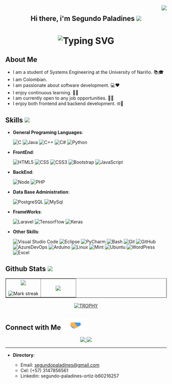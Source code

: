 <img align="right" src="https://visitor-badge.laobi.icu/badge?page_id=SegundoPaladines.SegundoPaladines"/>
<center>
    <div>
        <h2 align="center">Hi there, i'm Segundo Paladines <img src="https://media.giphy.com/media/hvRJCLFzcasrR4ia7z/giphy.gif" width="35"></h2>
        <h1 align="center">
        <img src="https://readme-typing-svg.herokuapp.com?font=Fira+Code&pause=1000&color=1C883B&repeat=false&width=380&lines=Welcome+to+my+GitHub+Repository" alt="Typing SVG" />
        </h1>
    </div>
</center> 
<h2 align="left">
        About Me
</h2>

- I am a student of Systems Engineering at the University of Nariño. 📚🎓
- I am Colombian.
- I am passionate about software development. 💻❤️
- I enjoy continuous learning. 📖🧠
- I am currently open to any job opportunities. 💼🌟
- I enjoy both frontend and backend development. 🌐🚀

<h2 align="left"> Skills <img src = "https://media2.giphy.com/media/QssGEmpkyEOhBCb7e1/giphy.gif?cid=ecf05e47a0n3gi1bfqntqmob8g9aid1oyj2wr3ds3mg700bl&rid=giphy.gif" width = 32px> </h2>

- **General Programing Languages**:

   ![C](https://img.shields.io/badge/C%20-%232370ED.svg?style=for-the-badge&logo=c&logoColor=white)
   ![Java](https://img.shields.io/badge/Java-ED8B00?style=for-the-badge&logo=openjdk&logoColor=white)
   ![C++](https://img.shields.io/badge/C++%20-%2300599C.svg?style=for-the-badge&logo=c%2B%2B&logoColor=white)
   ![C#](https://img.shields.io/badge/C%23-239120?style=for-the-badge&logo=c-sharp&logoColor=white)
   ![Python](https://img.shields.io/badge/Python%20-%2314354C.svg?style=for-the-badge&logo=python&logoColor=white)

- **FrontEnd**:

    ![HTML5](https://img.shields.io/badge/HTML5%20-%23E34F26.svg?style=for-the-badge&logo=html5&logoColor=white)
    ![CSS](https://img.shields.io/badge/CSS%20-%231572B6.svg?style=for-the-badge&logo=css3&logoColor=white)
    ![CSS3](https://img.shields.io/badge/CSS3-1572B6?style=for-the-badge&logo=css3&logoColor=white)
    ![Bootstrap](https://img.shields.io/badge/Bootstrap-563D7C?style=for-the-badge&logo=bootstrap&logoColor=white)
    ![JavaScript](https://img.shields.io/badge/JavaScript-323330?style=for-the-badge&logo=javascript&logoColor=F7DF1E)

- **BackEnd**:

    ![Node](https://img.shields.io/badge/Node.js-43853D?style=for-the-badge&logo=node.js&logoColor=white)
    ![PHP](https://img.shields.io/badge/PHP-777BB4?style=for-the-badge&logo=php&logoColor=white)

- **Data Base Administration**:

    ![PostgreSQL](https://img.shields.io/badge/PostgreSQL-316192?style=for-the-badge&logo=postgresql&logoColor=white)
    ![MySql](https://img.shields.io/badge/MySQL-00000F?style=for-the-badge&logo=mysql&logoColor=white)

- **FrameWorks**:

    ![Laravel](https://img.shields.io/badge/Laravel-FF2D20?style=for-the-badge&logo=laravel&logoColor=white)
    ![TensorFlow](https://img.shields.io/badge/TensorFlow-FF6F00?style=for-the-badge&logo=tensorflow&logoColor=white)
    ![Keras](https://img.shields.io/badge/Keras-D00000?style=for-the-badge&logo=Keras&logoColor=white)

- **Other Skills**:

    ![Visual Studio Code](https://img.shields.io/badge/Visual_Studio_Code-0078D4?style=for-the-badge&logo=visual%20studio%20code&logoColor=white)
    ![Eclipse](https://img.shields.io/badge/Eclipse-2C2255?style=for-the-badge&logo=eclipse&logoColor=white)
    ![PyCharm](https://img.shields.io/badge/PyCharm-000000.svg?&style=for-the-badge&logo=PyCharm&logoColor=white)
    ![Bash](https://img.shields.io/badge/GNU%20Bash-4EAA25?style=for-the-badge&logo=GNU%20Bash&logoColor=white)
    ![Git](https://img.shields.io/badge/GIT-E44C30?style=for-the-badge&logo=git&logoColor=white)
    ![GitHub](https://img.shields.io/badge/GitHub-100000?style=for-the-badge&logo=github&logoColor=white)
    ![AzureDevOps](https://img.shields.io/badge/Azure_DevOps-0078D7?style=for-the-badge&logo=azure-devops&logoColor=white)
    ![Arduino](https://img.shields.io/badge/Arduino-00979D?style=for-the-badge&logo=Arduino&logoColor=white)
    ![Linux](https://img.shields.io/badge/Linux-FCC624?style=for-the-badge&logo=linux&logoColor=black)
    ![Mint](https://img.shields.io/badge/Linux_Mint-87CF3E?style=for-the-badge&logo=linux-mint&logoColor=white)
    ![Ubuntu](https://img.shields.io/badge/Ubuntu-E95420?style=for-the-badge&logo=ubuntu&logoColor=white)
    ![WordPress](https://img.shields.io/badge/Wordpress-21759B?style=for-the-badge&logo=wordpress&logoColor=white)
    ![Excel](https://img.shields.io/badge/Microsoft_Excel-217346?style=for-the-badge&logo=microsoft-excel&logoColor=white)

<!--- Estadisticas-->
<h2 align="left">
    Github Stats <img src="https://media.giphy.com/media/iY8CRBdQXODJSCERIr/giphy.gif" width="35">
</h2> 

<p align="center">
    <table align="center" border="none">
        <tr border="none">
            <td width="50%" align="center" border="none">
                <img  align="center"  src="https://github-readme-stats.vercel.app/api?username=SegundoPaladines&theme=tokyonight&show_icons=true&count_private=true" />
                <br></br>
                <img  title="🔥 Get streak stats for your profile at git.io/streak-stats" alt="Mark streak" src="https://github-readme-streak-stats.herokuapp.com/?user=SegundoPaladines&theme=tokyonight&hide_border=false" /> 
            </td>
            <td width="50%" align="center" border="none">
            <img  align="center"  src="https://github-readme-stats.anuraghazra1.vercel.app/api/top-langs/?username=SegundoPaladines&theme=tokyonight&hide_border=false&no-bg=true&no-frame=true&langs_count=10"/>
            </td>
        </tr>
    </table>
    <div align=center>
        <a href="https://github.com/ryo-ma/github-profile-trophy" title="Go to Source">
            <img align="center" width=84% src="https://github-profile-trophy.vercel.app/?username=SegundoPaladines&theme=apprentice&row=1&column=7&margin-h=15&margin-w=5&no-bg=true" alt="TROPHY" />
        </a>
    </div>
</p>

<h2 align="left">
    Connect with Me <img src="https://github.com/0xAbdulKhalid/0xAbdulKhalid/raw/main/assets/mdImages/handshake.gif" width ="80">
</h2>

<p align="center">
    <a target="_blank" href="mailto:segundopaladines@gmail.com">
        <img src="https://img.shields.io/badge/-Gmail-D14836?style=for-the-badge&logo=Gmail&logoColor=white">
        </img>
    </a>
    <a target="_blank" href="https://www.linkedin.com/in/segundo-paladines-ortiz-b60216257/">
        <img src="https://img.shields.io/badge/-LinkedIn-0077B5?style=for-the-badge&logo=Linkedin&logoColor=white"><img>
    </a>
</p>

-----

- **Directory**:

    - Email: segundopaladines@gmail.com
    - Cel: (+57) 3147856561
    - Linkedin: segundo-paladines-ortiz-b60216257

